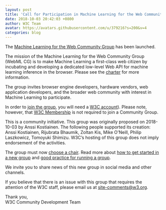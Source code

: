 ```yaml
---
layout: post
title: 'Call for Participation in Machine Learning for the Web Community Group'
date: 2018-10-03 20:42:03 +0800
author: W3C Team
avatar: https://avatars.githubusercontent.com/u/379216?s=200&v=4
categories: blog
---
```


The [Machine Learning for the Web Community Group](https://www.w3.org/community/webmachinelearning) has been launched.

The mission of the Machine Learning for the Web Community Group (WebML CG) is to make Machine Learning a first-class web citizen by incubating and developing a dedicated low-level Web API for machine learning inference in the browser. Please see the [charter](https://webmachinelearning.github.io/charter) for more information.

The group invites browser engine developers, hardware vendors, web application developers, and the broader web community with interest in Machine Learning to participate.

<!-- more -->

In order to [join the group](https://www.w3.org/community/webmachinelearning/join"), you will need a [W3C account](https://www.w3.org/accounts/request)). Please note, however, that [W3C Membership](https://www.w3.org/community/about/faq/#is-w3c-membership-required-to-participate-in-a-community-or-business-group) is not required to join a Community Group.


This is a community initiative. This group was originally proposed on 2018-10-03 by Anssi Kostiainen. The following people supported its creation: Anssi Kostiainen, Rijubrata Bhaumik, Zoltan Kis, Mike O&#039;Neill, Philip Laszkowicz, Tomoyuki Shimizu. W3C&#8217;s hosting of this group does not imply endorsement of the activities.

The group must now [choose a chair](https://www.w3.org/community/about/faq/#how-do-we-choose-a-chair). Read more about [how to get started in a new group](https://www.w3.org/community/about/faq/#how-do-we-get-started-in-a-new-group) and [good practice for running a group](https://www.w3.org/community/about/good-practice-for-running-a-group/).

We invite you to share news of this new group in social media and other channels.

If you believe that there is an issue with this group that requires the attention of the W3C staff, please email us at [site-comments@w3.org](mailto:site-comments@w3.org).

Thank you,<br>
W3C Community Development Team

 


